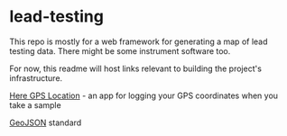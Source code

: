 # lead-testing

This repo is mostly for a web framework for generating a map of lead testing data.  There might be some instrument software too.  

For now, this readme will host links relevant to building the project's infrastructure.

[Here GPS Location](https://f-droid.org/repository/browse/?fdfilter=here+gps+location&fdid=com.borneq.heregpslocation) - an app for logging your GPS coordinates when you take a sample

[GeoJSON](https://en.wikipedia.org/wiki/GeoJSON) standard
